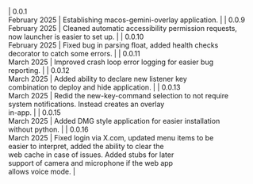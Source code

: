 | 0.0.1<br>February 2025 | Establishing macos-gemini-overlay application. |
| 0.0.9<br>February 2025 | Cleaned automatic accessibility permission requests, <br> now launcher is easier to set up. |
| 0.0.10<br>February 2025 | Fixed bug in parsing float, added health checks <br> decorator to catch some errors. |
| 0.0.11<br>March 2025 | Improved crash loop error logging for easier bug <br> reporting. |
| 0.0.12<br>March 2025 | Added ability to declare new listener key <br> combination to deploy and hide application. |
| 0.0.13<br>March 2025 | Redid the new-key-command selection to not require <br> system notifications. Instead creates an overlay <br> in-app. |
| 0.0.15<br>March 2025 | Added DMG style application for easier installation <br> without python. |
| 0.0.16<br>March 2025 | Fixed login via X.com, updated menu items to be <br> easier to interpret, added the ability to clear the <br> web cache in case of issues. Added stubs for later <br> support of camera and microphone if the web app <br> allows voice mode. |
